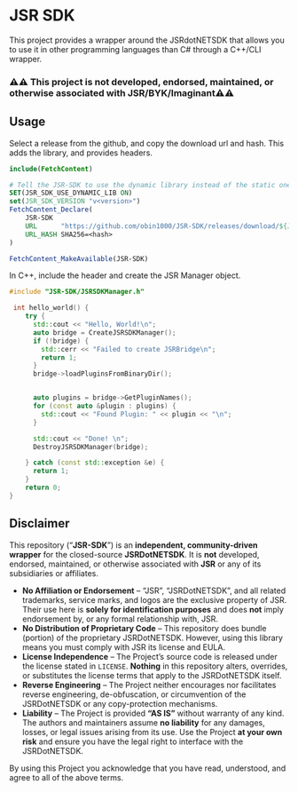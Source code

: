 ﻿# JSR SDK
This project provides a wrapper around the JSRdotNETSDK that allows you to use it in other programming languages than C# through a C++/CLI wrapper.

### ⚠️⚠️ This project is **not** developed, endorsed, maintained, or otherwise associated with **JSR/BYK/Imaginant**⚠️⚠️


## Usage
Select a release from the github, and copy the download url and hash. This adds the library, and provides headers.
```CMake
include(FetchContent)

# Tell the JSR-SDK to use the dynamic library instead of the static one.
SET(JSR_SDK_USE_DYNAMIC_LIB ON)
set(JSR_SDK_VERSION "v<version>")
FetchContent_Declare(
    JSR-SDK
    URL      "https://github.com/obin1000/JSR-SDK/releases/download/${JSR_SDK_VERSION}/JSR-SDK-${JSR_SDK_VERSION}.zip"
    URL_HASH SHA256=<hash>
)

FetchContent_MakeAvailable(JSR-SDK)
```
In C++, include the header and create the JSR Manager object.
``` cpp
#include "JSR-SDK/JSRSDKManager.h"

 int hello_world() {
    try {
      std::cout << "Hello, World!\n";
      auto bridge = CreateJSRSDKManager();
      if (!bridge) {
        std::cerr << "Failed to create JSRBridge\n";
        return 1;
      }
      bridge->loadPluginsFromBinaryDir();


      auto plugins = bridge->GetPluginNames();
      for (const auto &plugin : plugins) {
        std::cout << "Found Plugin: " << plugin << "\n";
      }

      std::cout << "Done! \n";
      DestroyJSRSDKManager(bridge);

    } catch (const std::exception &e) {
      return 1;
    }
    return 0;
}
```


## Disclaimer

This repository (“**JSR-SDK**”) is an **independent, community-driven wrapper** for the closed-source **JSRDotNETSDK**. It is **not** developed, endorsed, maintained, or otherwise associated with **JSR** or any of its subsidiaries or affiliates.

* **No Affiliation or Endorsement** – “JSR”, “JSRDotNETSDK”, and all related trademarks, service marks, and logos are the exclusive property of JSR. Their use here is **solely for identification purposes** and does **not** imply endorsement by, or any formal relationship with, JSR.  
* **No Distribution of Proprietary Code** – This repository does bundle (portion) of the proprietary JSRDotNETSDK. However, using this library means you must comply with JSR its license and EULA.  
* **License Independence** – The Project’s source code is released under the license stated in `LICENSE`. **Nothing** in this repository alters, overrides, or substitutes the license terms that apply to the JSRDotNETSDK itself.  
* **Reverse Engineering** – The Project neither encourages nor facilitates reverse engineering, de-obfuscation, or circumvention of the JSRDotNETSDK or any copy-protection mechanisms.  
* **Liability** – The Project is provided **“AS IS”** without warranty of any kind. The authors and maintainers assume **no liability** for any damages, losses, or legal issues arising from its use. Use the Project **at your own risk** and ensure you have the legal right to interface with the JSRDotNETSDK.

By using this Project you acknowledge that you have read, understood, and agree to all of the above terms.
